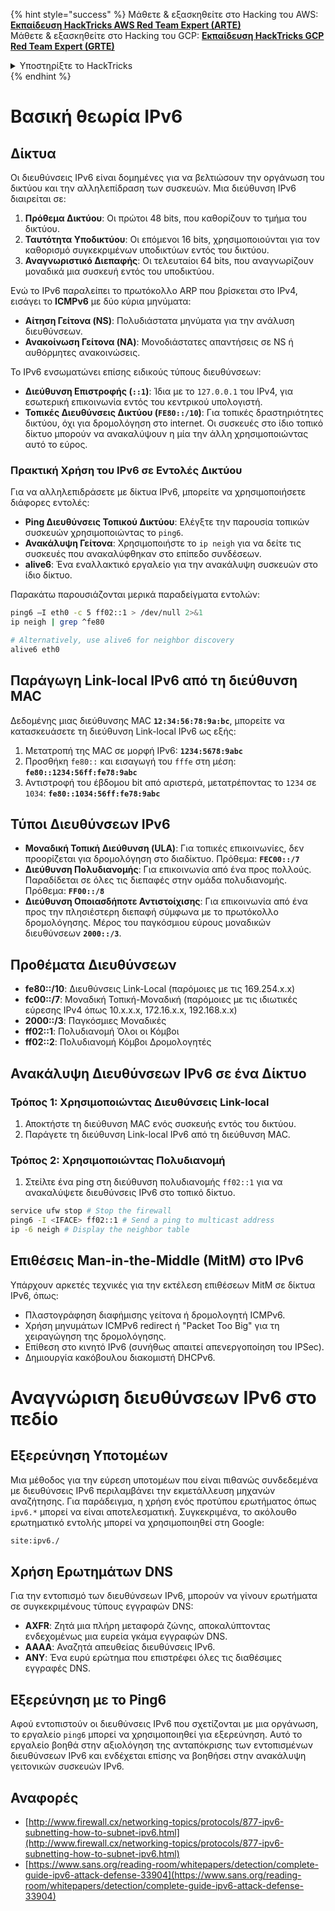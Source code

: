 {% hint style="success" %}
Μάθετε & εξασκηθείτε στο Hacking του AWS:<img src="/.gitbook/assets/arte.png" alt="" data-size="line">[**Εκπαίδευση HackTricks AWS Red Team Expert (ARTE)**](https://training.hacktricks.xyz/courses/arte)<img src="/.gitbook/assets/arte.png" alt="" data-size="line">\
Μάθετε & εξασκηθείτε στο Hacking του GCP: <img src="/.gitbook/assets/grte.png" alt="" data-size="line">[**Εκπαίδευση HackTricks GCP Red Team Expert (GRTE)**<img src="/.gitbook/assets/grte.png" alt="" data-size="line">](https://training.hacktricks.xyz/courses/grte)

<details>

<summary>Υποστηρίξτε το HackTricks</summary>

* Ελέγξτε τα [**σχέδια συνδρομής**](https://github.com/sponsors/carlospolop)!
* **Εγγραφείτε** στην 💬 [**ομάδα Discord**](https://discord.gg/hRep4RUj7f) ή στην [**ομάδα telegram**](https://t.me/peass) ή **ακολουθήστε** μας στο **Twitter** 🐦 [**@hacktricks\_live**](https://twitter.com/hacktricks\_live)**.**
* **Μοιραστείτε κόλπα χάκερ κάνοντας υποβολή PRs** στα αποθετήρια [**HackTricks**](https://github.com/carlospolop/hacktricks) και [**HackTricks Cloud**](https://github.com/carlospolop/hacktricks-cloud) στο GitHub.

</details>
{% endhint %}


# Βασική θεωρία IPv6

## Δίκτυα

Οι διευθύνσεις IPv6 είναι δομημένες για να βελτιώσουν την οργάνωση του δικτύου και την αλληλεπίδραση των συσκευών. Μια διεύθυνση IPv6 διαιρείται σε:

1. **Πρόθεμα Δικτύου**: Οι πρώτοι 48 bits, που καθορίζουν το τμήμα του δικτύου.
2. **Ταυτότητα Υποδικτύου**: Οι επόμενοι 16 bits, χρησιμοποιούνται για τον καθορισμό συγκεκριμένων υποδικτύων εντός του δικτύου.
3. **Αναγνωριστικό Διεπαφής**: Οι τελευταίοι 64 bits, που αναγνωρίζουν μοναδικά μια συσκευή εντός του υποδικτύου.

Ενώ το IPv6 παραλείπει το πρωτόκολλο ARP που βρίσκεται στο IPv4, εισάγει το **ICMPv6** με δύο κύρια μηνύματα:
- **Αίτηση Γείτονα (NS)**: Πολυδιάστατα μηνύματα για την ανάλυση διευθύνσεων.
- **Ανακοίνωση Γείτονα (NA)**: Μονοδιάστατες απαντήσεις σε NS ή αυθόρμητες ανακοινώσεις.

Το IPv6 ενσωματώνει επίσης ειδικούς τύπους διευθύνσεων:
- **Διεύθυνση Επιστροφής (`::1`)**: Ίδια με το `127.0.0.1` του IPv4, για εσωτερική επικοινωνία εντός του κεντρικού υπολογιστή.
- **Τοπικές Διευθύνσεις Δικτύου (`FE80::/10`)**: Για τοπικές δραστηριότητες δικτύου, όχι για δρομολόγηση στο internet. Οι συσκευές στο ίδιο τοπικό δίκτυο μπορούν να ανακαλύψουν η μία την άλλη χρησιμοποιώντας αυτό το εύρος.

### Πρακτική Χρήση του IPv6 σε Εντολές Δικτύου

Για να αλληλεπιδράσετε με δίκτυα IPv6, μπορείτε να χρησιμοποιήσετε διάφορες εντολές:
- **Ping Διευθύνσεις Τοπικού Δικτύου**: Ελέγξτε την παρουσία τοπικών συσκευών χρησιμοποιώντας το `ping6`.
- **Ανακάλυψη Γείτονα**: Χρησιμοποιήστε το `ip neigh` για να δείτε τις συσκευές που ανακαλύφθηκαν στο επίπεδο συνδέσεων.
- **alive6**: Ένα εναλλακτικό εργαλείο για την ανακάλυψη συσκευών στο ίδιο δίκτυο.

Παρακάτω παρουσιάζονται μερικά παραδείγματα εντολών:
```bash
ping6 –I eth0 -c 5 ff02::1 > /dev/null 2>&1
ip neigh | grep ^fe80

# Alternatively, use alive6 for neighbor discovery
alive6 eth0
```
## **Παράγωγη Link-local IPv6 από τη διεύθυνση MAC**

Δεδομένης μιας διεύθυνσης MAC **`12:34:56:78:9a:bc`**, μπορείτε να κατασκευάσετε τη διεύθυνση Link-local IPv6 ως εξής:

1. Μετατροπή της MAC σε μορφή IPv6: **`1234:5678:9abc`**
2. Προσθήκη `fe80::` και εισαγωγή του `fffe` στη μέση: **`fe80::1234:56ff:fe78:9abc`**
3. Αντιστροφή του έβδομου bit από αριστερά, μετατρέποντας το `1234` σε `1034`: **`fe80::1034:56ff:fe78:9abc`**

## **Τύποι Διευθύνσεων IPv6**

- **Μοναδική Τοπική Διεύθυνση (ULA)**: Για τοπικές επικοινωνίες, δεν προορίζεται για δρομολόγηση στο διαδίκτυο. Πρόθεμα: **`FEC00::/7`**
- **Διεύθυνση Πολυδιανομής**: Για επικοινωνία από ένα προς πολλούς. Παραδίδεται σε όλες τις διεπαφές στην ομάδα πολυδιανομής. Πρόθεμα: **`FF00::/8`**
- **Διεύθυνση Οποιασδήποτε Αντιστοίχισης**: Για επικοινωνία από ένα προς την πλησιέστερη διεπαφή σύμφωνα με το πρωτόκολλο δρομολόγησης. Μέρος του παγκόσμιου εύρους μοναδικών διευθύνσεων **`2000::/3`**.

## **Προθέματα Διευθύνσεων**
- **fe80::/10**: Διευθύνσεις Link-Local (παρόμοιες με τις 169.254.x.x)
- **fc00::/7**: Μοναδική Τοπική-Μοναδική (παρόμοιες με τις ιδιωτικές εύρεσης IPv4 όπως 10.x.x.x, 172.16.x.x, 192.168.x.x)
- **2000::/3**: Παγκόσμιες Μοναδικές
- **ff02::1**: Πολυδιανομή Όλοι οι Κόμβοι
- **ff02::2**: Πολυδιανομή Κόμβοι Δρομολογητές

## **Ανακάλυψη Διευθύνσεων IPv6 σε ένα Δίκτυο**

### Τρόπος 1: Χρησιμοποιώντας Διευθύνσεις Link-local
1. Αποκτήστε τη διεύθυνση MAC ενός συσκευής εντός του δικτύου.
2. Παράγετε τη διεύθυνση Link-local IPv6 από τη διεύθυνση MAC.

### Τρόπος 2: Χρησιμοποιώντας Πολυδιανομή
1. Στείλτε ένα ping στη διεύθυνση πολυδιανομής `ff02::1` για να ανακαλύψετε διευθύνσεις IPv6 στο τοπικό δίκτυο.
```bash
service ufw stop # Stop the firewall
ping6 -I <IFACE> ff02::1 # Send a ping to multicast address
ip -6 neigh # Display the neighbor table
```
## Επιθέσεις Man-in-the-Middle (MitM) στο IPv6
Υπάρχουν αρκετές τεχνικές για την εκτέλεση επιθέσεων MitM σε δίκτυα IPv6, όπως:

- Πλαστογράφηση διαφήμισης γείτονα ή δρομολογητή ICMPv6.
- Χρήση μηνυμάτων ICMPv6 redirect ή "Packet Too Big" για τη χειραγώγηση της δρομολόγησης.
- Επίθεση στο κινητό IPv6 (συνήθως απαιτεί απενεργοποίηση του IPSec).
- Δημιουργία κακόβουλου διακομιστή DHCPv6.


# Αναγνώριση διευθύνσεων IPv6 στο πεδίο

## Εξερεύνηση Υποτομέων
Μια μέθοδος για την εύρεση υποτομέων που είναι πιθανώς συνδεδεμένα με διευθύνσεις IPv6 περιλαμβάνει την εκμετάλλευση μηχανών αναζήτησης. Για παράδειγμα, η χρήση ενός προτύπου ερωτήματος όπως `ipv6.*` μπορεί να είναι αποτελεσματική. Συγκεκριμένα, το ακόλουθο ερωτηματικό εντολής μπορεί να χρησιμοποιηθεί στη Google:
```bash
site:ipv6./
```
## Χρήση Ερωτημάτων DNS
Για την εντοπισμό των διευθύνσεων IPv6, μπορούν να γίνουν ερωτήματα σε συγκεκριμένους τύπους εγγραφών DNS:
- **AXFR**: Ζητά μια πλήρη μεταφορά ζώνης, αποκαλύπτοντας ενδεχομένως μια ευρεία γκάμα εγγραφών DNS.
- **AAAA**: Αναζητά απευθείας διευθύνσεις IPv6.
- **ANY**: Ένα ευρύ ερώτημα που επιστρέφει όλες τις διαθέσιμες εγγραφές DNS.

## Εξερεύνηση με το Ping6
Αφού εντοπιστούν οι διευθύνσεις IPv6 που σχετίζονται με μια οργάνωση, το εργαλείο `ping6` μπορεί να χρησιμοποιηθεί για εξερεύνηση. Αυτό το εργαλείο βοηθά στην αξιολόγηση της ανταπόκρισης των εντοπισμένων διευθύνσεων IPv6 και ενδέχεται επίσης να βοηθήσει στην ανακάλυψη γειτονικών συσκευών IPv6.


## Αναφορές

* [http://www.firewall.cx/networking-topics/protocols/877-ipv6-subnetting-how-to-subnet-ipv6.html](http://www.firewall.cx/networking-topics/protocols/877-ipv6-subnetting-how-to-subnet-ipv6.html)
* [https://www.sans.org/reading-room/whitepapers/detection/complete-guide-ipv6-attack-defense-33904](https://www.sans.org/reading-room/whitepapers/detection/complete-guide-ipv6-attack-defense-33904)
